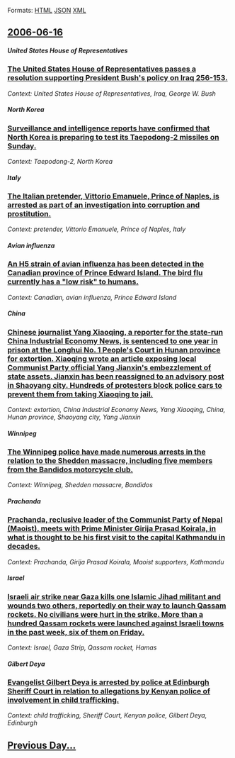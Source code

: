 
Formats: [HTML](2006/06/16/index.html)  [JSON](2006/06/16/index.json)  [XML](2006/06/16/index.xml)  

## [2006-06-16](/news/2006/06/16/index.md)

##### United States House of Representatives
### [ The United States House of Representatives passes a resolution supporting President Bush's policy on Iraq 256-153. ](/news/2006/06/16/the-united-states-house-of-representatives-passes-a-resolution-supporting-president-bush-s-policy-on-iraq-256-153.md)
_Context: United States House of Representatives, Iraq, George W. Bush_

##### North Korea
### [ Surveillance and intelligence reports have confirmed that North Korea is preparing to test its Taepodong-2 missiles on Sunday. ](/news/2006/06/16/surveillance-and-intelligence-reports-have-confirmed-that-north-korea-is-preparing-to-test-its-taepodong-2-missiles-on-sunday.md)
_Context: Taepodong-2, North Korea_

##### Italy
### [ The Italian pretender, Vittorio Emanuele, Prince of Naples, is arrested as part of an investigation into corruption and prostitution. ](/news/2006/06/16/the-italian-pretender-vittorio-emanuele-prince-of-naples-is-arrested-as-part-of-an-investigation-into-corruption-and-prostitution.md)
_Context: pretender, Vittorio Emanuele, Prince of Naples, Italy_

##### Avian influenza
### [ An H5 strain of avian influenza has been detected in the Canadian province of Prince Edward Island. The bird flu currently has a "low risk" to humans.](/news/2006/06/16/an-h5-strain-of-avian-influenza-has-been-detected-in-the-canadian-province-of-prince-edward-island-the-bird-flu-currently-has-a-low-risk.md)
_Context: Canadian, avian influenza, Prince Edward Island_

##### China
### [ Chinese journalist Yang Xiaoqing, a reporter for the state-run China Industrial Economy News, is sentenced to one year in prison at the Longhui No. 1 People's Court in Hunan province for extortion. Xiaoqing wrote an article exposing local Communist Party official Yang Jianxin's embezzlement of state assets. Jianxin has been reassigned to an advisory post in Shaoyang city. Hundreds of protesters block police cars to prevent them from taking Xiaoqing to jail. ](/news/2006/06/16/chinese-journalist-yang-xiaoqing-a-reporter-for-the-state-run-china-industrial-economy-news-is-sentenced-to-one-year-in-prison-at-the-lon.md)
_Context: extortion, China Industrial Economy News, Yang Xiaoqing, China, Hunan province, Shaoyang city, Yang Jianxin_

##### Winnipeg
### [ The Winnipeg police have made numerous arrests in the relation to the Shedden massacre, including five members from the Bandidos motorcycle club. ](/news/2006/06/16/the-winnipeg-police-have-made-numerous-arrests-in-the-relation-to-the-shedden-massacre-including-five-members-from-the-bandidos-motorcycle.md)
_Context: Winnipeg, Shedden massacre, Bandidos_

##### Prachanda
### [ Prachanda, reclusive leader of the Communist Party of Nepal (Maoist), meets with Prime Minister Girija Prasad Koirala, in what is thought to be his first visit to the capital Kathmandu in decades. ](/news/2006/06/16/prachanda-reclusive-leader-of-the-communist-party-of-nepal-maoist-meets-with-prime-minister-girija-prasad-koirala-in-what-is-thought-t.md)
_Context: Prachanda, Girija Prasad Koirala, Maoist supporters, Kathmandu_

##### Israel
### [ Israeli air strike near Gaza kills one Islamic Jihad militant and wounds two others, reportedly on their way to launch Qassam rockets. No civilians were hurt in the strike. More than a hundred Qassam rockets were launched against Israeli towns in the past week, six of them on Friday. ](/news/2006/06/16/israeli-air-strike-near-gaza-kills-one-islamic-jihad-militant-and-wounds-two-others-reportedly-on-their-way-to-launch-qassam-rockets-no-c.md)
_Context: Israel, Gaza Strip, Qassam rocket, Hamas_

##### Gilbert Deya
### [ Evangelist Gilbert Deya is arrested by police at Edinburgh Sheriff Court in relation to allegations by Kenyan police of involvement in child trafficking. ](/news/2006/06/16/evangelist-gilbert-deya-is-arrested-by-police-at-edinburgh-sheriff-court-in-relation-to-allegations-by-kenyan-police-of-involvement-in-chil.md)
_Context: child trafficking, Sheriff Court, Kenyan police, Gilbert Deya, Edinburgh_

## [Previous Day...](/news/2006/06/15/index.md)

